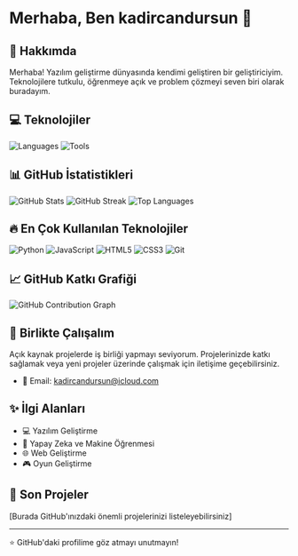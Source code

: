 # Merhaba, Ben kadircandursun 👋

## 🚀 Hakkımda

Merhaba! Yazılım geliştirme dünyasında kendimi geliştiren bir geliştiriciyim. Teknolojilere tutkulu, öğrenmeye açık ve problem çözmeyi seven biri olarak buradayım.

## 💻 Teknolojiler

![Languages](https://img.shields.io/badge/Languages-Python-blue?style=for-the-badge&logo=python)
![Tools](https://img.shields.io/badge/Tools-Git-orange?style=for-the-badge&logo=git)

## 📊 GitHub İstatistikleri

![GitHub Stats](https://github-readme-stats.vercel.app/api?username=kadircandursun&theme=radical&show_icons=true&hide_border=true&bg_color=0D1117)
![GitHub Streak](https://github-readme-streak-stats.herokuapp.com/?user=kadircandursun&theme=radical&hide_border=true&background=0D1117)
![Top Languages](https://github-readme-stats.vercel.app/api/top-langs/?username=kadircandursun&layout=compact&theme=radical&hide_border=true&bg_color=0D1117)

## 🔥 En Çok Kullanılan Teknolojiler

![Python](https://img.shields.io/badge/Python-3776AB?style=for-the-badge&logo=python&logoColor=white)
![JavaScript](https://img.shields.io/badge/JavaScript-F7DF1E?style=for-the-badge&logo=javascript&logoColor=black)
![HTML5](https://img.shields.io/badge/HTML5-E34F26?style=for-the-badge&logo=html5&logoColor=white)
![CSS3](https://img.shields.io/badge/CSS3-1572B6?style=for-the-badge&logo=css3&logoColor=white)
![Git](https://img.shields.io/badge/Git-F05032?style=for-the-badge&logo=git&logoColor=white)

## 📈 GitHub Katkı Grafiği

![GitHub Contribution Graph](https://github-readme-activity-graph.vercel.app/graph?username=kadircandursun&theme=radical&hide_border=true&bg_color=0D1117)

## 🤝 Birlikte Çalışalım

Açık kaynak projelerde iş birliği yapmayı seviyorum. Projelerinizde katkı sağlamak veya yeni projeler üzerinde çalışmak için iletişime geçebilirsiniz.

- 📧 Email: kadircandursun@icloud.com

## ✨ İlgi Alanları

- 💻 Yazılım Geliştirme
- 🤖 Yapay Zeka ve Makine Öğrenmesi
- 🌐 Web Geliştirme
- 🎮 Oyun Geliştirme

## 📝 Son Projeler

[Burada GitHub'ınızdaki önemli projelerinizi listeleyebilirsiniz]

---

⭐ GitHub'daki profilime göz atmayı unutmayın!

<!--
Buraya isterseniz gelecekte projelerinizin listesini ekleyebilirsiniz
-->

